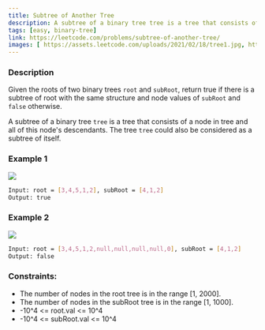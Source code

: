 ```yaml
---
title: Subtree of Another Tree
description: A subtree of a binary tree tree is a tree that consists of a node in tree and all of this node's descendants. The tree tree could also be considered as a subtree of itself.
tags: [easy, binary-tree]
link: https://leetcode.com/problems/subtree-of-another-tree/
images: [ https://assets.leetcode.com/uploads/2021/02/18/tree1.jpg, https://assets.leetcode.com/uploads/2021/02/18/tree2.jpg]
---
```


### Description

Given the roots of two binary trees `root` and `subRoot`, return true if there is a subtree of root with the same structure and node values of `subRoot` and `false` otherwise.

A subtree of a binary tree `tree` is a tree that consists of a node in tree and all of this node's descendants. The tree `tree` could also be considered as a subtree of itself.

### Example 1

![](https://assets.leetcode.com/uploads/2021/02/18/tree1.jpg)

```bash
Input: root = [3,4,5,1,2], subRoot = [4,1,2]
Output: true
```

### Example 2

![](https://assets.leetcode.com/uploads/2021/02/18/tree2.jpg)

```bash
Input: root = [3,4,5,1,2,null,null,null,null,0], subRoot = [4,1,2]
Output: false
```

### Constraints:

- The number of nodes in the root tree is in the range [1, 2000]. 
- The number of nodes in the subRoot tree is in the range [1, 1000]. 
- -10^4 <= root.val <= 10^4 
- -10^4 <= subRoot.val <= 10^4